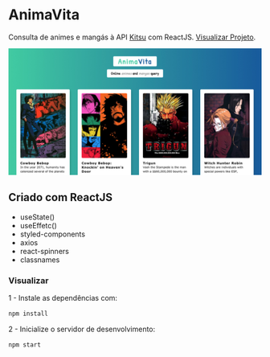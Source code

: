 # AnimaVita

Consulta de animes e mangás à API [Kitsu](//kitsu.docs.apiary.io/) com ReactJS. [Visualizar Projeto](//caueamaral.github.io/anima-vita).

<img src="src/images/anima-vita.jpg" alt="Anima Vita">

## Criado com ReactJS
- useState()
- useEffetc()
- styled-components
- axios
- react-spinners
- classnames

### Visualizar

1 - Instale as dependências com:

```sh
npm install
```

2 - Inicialize o servidor de desenvolvimento:

```sh
npm start
```